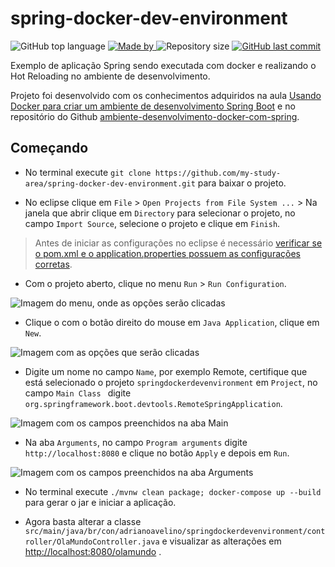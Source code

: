 # spring-docker-dev-environment
<p>
    <img alt="GitHub top language" src="https://img.shields.io/github/languages/top/my-study-area/spring-docker-dev-environment">
    <a href="https://github.com/my-study-area">
        <img alt="Made by" src="https://img.shields.io/badge/made%20by-adriano%20avelino-gree">
    </a>
    <img alt="Repository size" src="https://img.shields.io/github/repo-size/my-study-area/spring-docker-dev-environment">
    <a href="https://github.com/EliasGcf/readme-template/commits/master">
    <img alt="GitHub last commit" src="https://img.shields.io/github/last-commit/my-study-area/spring-docker-dev-environment">
    </a>
</p>
Exemplo de aplicação Spring sendo executada com docker e realizando o Hot Reloading no ambiente de desenvolvimento.

Projeto foi desenvolvido com os conhecimentos adquiridos na aula [Usando Docker para criar um ambiente de desenvolvimento Spring Boot](https://www.youtube.com/watch?v=c-Bq6JUfRnk&ab_channel=AlgaWorks) e  no repositório do Github [ambiente-desenvolvimento-docker-com-spring](https://github.com/Wildrimak/ambiente-desenvolvimento-docker-com-spring).

## Começando
- No terminal execute `git clone https://github.com/my-study-area/spring-docker-dev-environment.git` para baixar o projeto.

- No eclipse clique em `File` > `Open Projects from File System ...` > Na janela que abrir clique em `Directory` para selecionar o projeto, no campo `Import Source`, selecione o projeto e clique em `Finish`.

> Antes de iniciar as configurações no eclipse é necessário [verificar se o pom.xml e o application.properties possuem as configurações corretas](https://github.com/my-study-area/spring-docker-dev-environment/commit/b679087729e310268569cd196d8758db5b0289ae).

- Com o projeto aberto, clique no menu `Run` > `Run Configuration`.
<image src="src/main/resources/static/img/run-runconfiguration.png" alt="Imagem do menu, onde as opções serão clicadas">

- Clique o com o botão direito do mouse em `Java Application`, clique em `New`. 
<image src="src/main/resources/static/img/java-javaapplication.png" alt="Imagem com as opções que serão clicadas">

- Digite um nome no campo `Name`, por exemplo Remote, certifique que está selecionado o projeto `springdockerdevenvironment` em `Project`, no campo `Main Class ` digite `org.springframework.boot.devtools.RemoteSpringApplication`.
<image src="src/main/resources/static/img/java-javaapplication-remote.png" alt="Imagem com os campos preenchidos na aba Main">

- Na aba `Arguments`, no campo `Program arguments` digite `http://localhost:8080` e clique no botão `Apply` e depois em `Run`.
<image src="src/main/resources/static/img/java-javaapplication-arguments.png" alt="Imagem com os campos preenchidos na aba Arguments">

- No terminal execute `./mvnw clean package; docker-compose up --build` para gerar o jar e iniciar a aplicação.

- Agora basta alterar a classe `src/main/java/br/con/adrianoavelino/springdockerdevenvironment/controller/OlaMundoController.java` e visualizar as alterações em [http://localhost:8080/olamundo](http://localhost:8080/olamundo)
.
